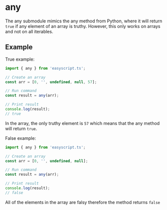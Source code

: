 # any

The any submodule mimics the any method from Python, where it will return `true` if any element of an array is truthy. However, this only works on arrays and not on all iterables.

## Example

True example:
```ts
import { any } from 'easyscript.ts';

// Create an array
const arr = [0, '', undefined, null, 57];

// Run command
const result = any(arr);

// Print result
console.log(result);
// true
```

In the array, the only truthy element is `57` which means that the any method will return `true`.

False example:
```ts
import { any } from 'easyscript.ts';

// Create an array
const arr = [0, '', undefined, null];

// Run command
const result = any(arr);

// Print result
console.log(result);
// false
```

All of the elements in the array are falsy therefore the method returns `false`